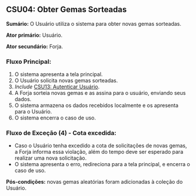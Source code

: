 ## CSU04: Obter Gemas Sorteadas

**Sumário:** O Usuário utiliza o sistema para obter novas gemas sorteadas.

**Ator primário:** Usuário.

**Ator secundário:** Forja.

### Fluxo Principal:
1. O sistema apresenta a tela principal.
2. O Usuário solicita novas gemas sorteadas.
3. _Include_ [CSU13: Autenticar Usuário](#csu13-autenticar-usuário).
4. A Forja sorteia novas gemas e as assina para o usuário, enviando seus dados.
5. O sistema armazena os dados recebidos localmente e os apresenta para o Usuário.
6. O sistema encerra o caso de uso.

### Fluxo de Exceção (4) - Cota excedida:
- Caso o Usuário tenha excedido a cota de solicitações de novas gemas, a Forja informa essa violação, além do tempo deve ser esperado para realizar uma nova solicitação.
- O sistema apresenta o erro, redireciona para a tela principal, e encerra o caso de uso.

**Pós-condições:** novas gemas aleatórias foram adicionadas à coleção do Usuário.

